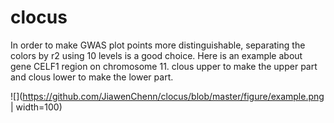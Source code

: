 # clocus
In order to make GWAS plot points more distinguishable, separating the colors by r2 using 10 levels is a good choice. Here is an example about gene CELF1 region on chromosome 11. clous upper to make the upper part and clous lower to make the lower part.

![](https://github.com/JiawenChenn/clocus/blob/master/figure/example.png | width=100)

